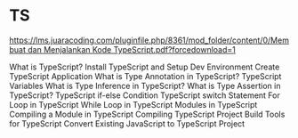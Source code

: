 # TS

[https://lms.juaracoding.com/pluginfile.php/8361/mod_folder/content/0/Membuat dan Menjalankan Kode TypeScript.pdf?forcedownload=1](https://lms.juaracoding.com/pluginfile.php/8361/mod_folder/content/0/Membuat%20dan%20Menjalankan%20Kode%20TypeScript.pdf?forcedownload=1)

What is TypeScript?
Install TypeScript and Setup Dev Environment
Create TypeScript Application
What is Type Annotation in TypeScript?
TypeScript Variables
What is Type Inference in TypeScript?
What is Type Assertion in TypeScript?
TypeScript if-else Condition
TypeScript switch Statement
For Loop in TypeScript
While Loop in TypeScript
Modules in TypeScript
Compiling a Module in TypeScript
Compiling TypeScript Project
Build Tools for TypeScript
Convert Existing JavaScript to TypeScript Project